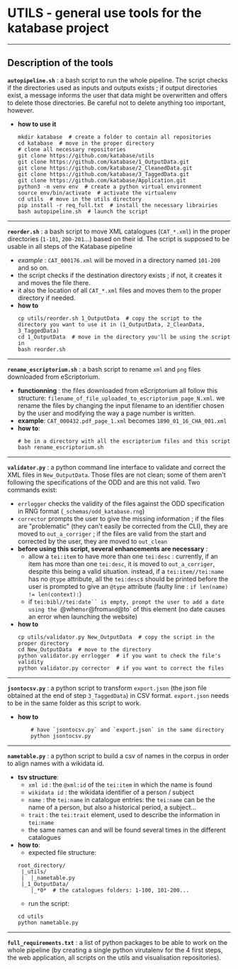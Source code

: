 # UTILS - general use tools for the katabase project

---

## Description of the tools
**`autopipeline.sh`** : a bash script to run the whole pipeline. The script checks if the directories used as inputs and outputs exists ; if
output directories exist, a message informs the user that data might be overwritten and offers to delete those directories. Be careful not
to delete anything too important, however.
- **how to use it**
	```shell
	mkdir katabase  # create a folder to contain all repositories
	cd katabase  # move in the proper directory
	# clone all necessary repositories
	git clone https://github.com/katabase/utils
	git clone https://github.com/katabase/1_OutputData.git
	git clone https://github.com/katabase/2_CleanedData.git
	git clone https://github.com/katabase/3_TaggedData.git
	git clone https://github.com/katabase/Application.git
	python3 -m venv env  # create a python virtual environment
	source env/bin/activate  # activate the virtualenv
	cd utils  # move in the utils directory
	pip install -r req_full.txt  # install the necessary librairies
	bash autopipeline.sh  # launch the script
	```

---

**`reorder.sh`** : a bash script to move XML catalogues (`CAT_*.xml`) in the proper directories (`1-101`, `200-201`...) based on their id. 
The script is supposed to be usable in all steps of the Katabase pipeline
- *example* : `CAT_000176.xml` will be moved in a directory named `101-200` and so on.
- the script checks if the destination directory exists ; if not, it creates it and moves the file there. 
- it also the location of all `CAT_*.xml` files and moves them to the proper directory if needed.
- **how to**
	```shell
	cp utils/reorder.sh 1_OutputData  # copy the script to the directory you want to use it in (1_OutputData, 2_CleanData, 3_TaggedData)
	cd 1_OutputData  # move in the directory you'll be using the script in
	bash reorder.sh
	```
 
---

**`rename_escriptorium.sh`** : a bash script to rename `xml` and `png` 
files downloaded from eScriptorium. 
- **functionning** : the files downloaded from eScriptorium all 
follow this structure: `filename_of_file_uploaded_to_escriptorium_page_N.xml`.
we rename the files by changing the input filename to an identifier chosen
by the user and modifying the way a page number is written.
- **example**: `CAT_000432.pdf_page_1.xml` becomes `1890_01_16_CHA_001.xml`
- **how to**:
	```shell
	# be in a directory with all the escriptorium files and this script
	bash rename_escriptorium.sh
	```

---

**`validator.py`** : a python command line interface to validate
and correct the XML files in `New_OutputData`. Those files are
not clean; some of them aren't following the specifications of
the ODD and are this not valid. Two commands exist:
- `errlogger` checks the validity of the files against the ODD specification
in RNG format (`_schemas/odd_katabase.rng`)
- `corrector` prompts the user to give the missing information ; if
the files are "problematic" (they can't easily be corrected from the
CLI), they are moved to `out_a_corriger` ; if the files are valid from
the start and corrected by the user, they are moved to `out_clean`
- **before using this script, several enhancements are necessary** :
	- allow a `tei:item` to have more than one `tei:desc` : currently, if an
item has more than one `tei:desc`, it is moved to `out_a_corriger`, despite this
being a valid situation. instead, if a `tei:item//tei:name` has no `@type` 
attribute, all the `tei:desc`s should be printed before the user is prompted to give
an `@type` attribute (faulty line : `if len(name) != len(context):`)
	- if `tei:bibl//tei:date`` is empty, prompt the user to add a date 
using the `@when` or `@from` and `@to` of this element (no date causes an error 
when launching the website)
- **how to**
    ```shell
	cp utils/validator.py New_OutputData  # copy the script in the proper directory
    cd New_OutputData  # move to the directory
    python validator.py errlogger  # if you want to check the file's validity
    python validator.py corrector  # if you want to correct the files
    ```

---

**`jsontocsv.py`** : a python script to transform `export.json` (the json file obtained at the end of step `3_TaggedData`) in CSV format. `export.json` 
needs to be in the same folder as this script to work.
- **how to**
	```
        # have `jsontocsv.py` and `export.json` in the same directory
        python jsontocsv.py
	```

---

**`nametable.py`** : a python script to build a csv of names in the corpus in order to align names with a wikidata id.
- **tsv structure**: 
	- `xml id` : the `@xml:id` of the `tei:item` in which the name is found
	- `wikidata id` : the wikidata identifier of a person / subject
	- `name` : the `tei:name` in catalogue entries: the `tei:name` can be the name of a person, but also a historical period, a subject...
	- `trait` : the `tei:trait` element, used to describe the information in `tei:name`
	- the same names can and will be found several times in the different catalogues
- **how to**:
	- expected file structure:
	```
	root_directory/
	 |_utils/
	 |  |_nametable.py
	 |_1_OutputData/
	    |_*0*  # the catalogues folders: 1-100, 101-200...
	```
	- run the script:
	```shell
	cd utils
	python nametable.py
	```

---

**`full_requirements.txt`** : a list of python packages to be able to work 
on the whole pipeline (by creating a single python virutalenv for the 4 first steps,
the web application, all scripts on the utils and visualisation repositories).
